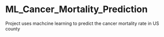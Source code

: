 # ML_Cancer_Mortality_Prediction
Project uses machcine learning to predict the cancer mortality rate in US county
